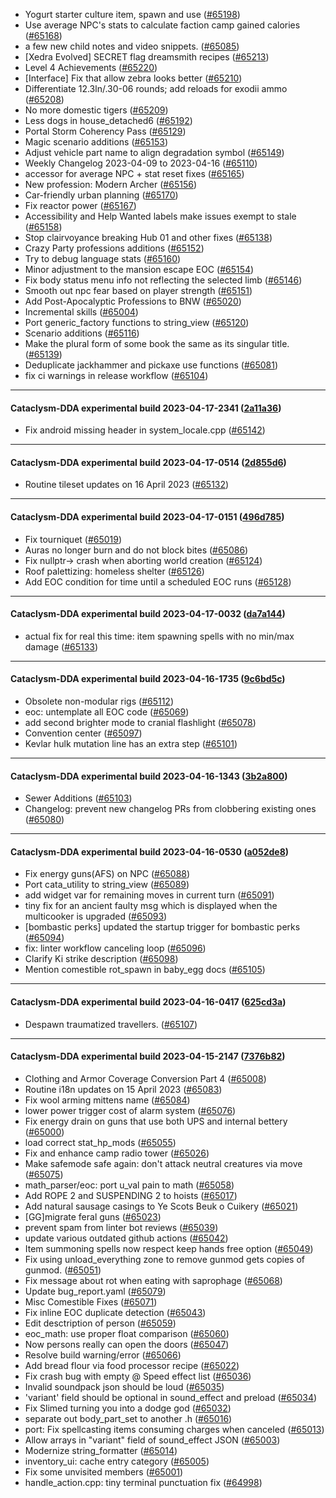 * Yogurt starter culture item, spawn and use ([#65198](https://github.com/CleverRaven/Cataclysm-DDA/pull/65198))
* Use average NPC's stats to calculate faction camp gained calories ([#65168](https://github.com/CleverRaven/Cataclysm-DDA/pull/65168))
* a few new child notes and video snippets. ([#65085](https://github.com/CleverRaven/Cataclysm-DDA/pull/65085))
* [Xedra Evolved] SECRET flag dreamsmith recipes ([#65213](https://github.com/CleverRaven/Cataclysm-DDA/pull/65213))
* Level 4 Achievements ([#65220](https://github.com/CleverRaven/Cataclysm-DDA/pull/65220))
* [Interface] Fix that allow zebra looks better ([#65210](https://github.com/CleverRaven/Cataclysm-DDA/pull/65210))
* Differentiate 12.3ln/.30-06 rounds; add reloads for exodii ammo ([#65208](https://github.com/CleverRaven/Cataclysm-DDA/pull/65208))
* No more domestic tigers ([#65209](https://github.com/CleverRaven/Cataclysm-DDA/pull/65209))
* Less dogs in house_detached6 ([#65192](https://github.com/CleverRaven/Cataclysm-DDA/pull/65192))
* Portal Storm Coherency Pass ([#65129](https://github.com/CleverRaven/Cataclysm-DDA/pull/65129))
* Magic scenario additions ([#65153](https://github.com/CleverRaven/Cataclysm-DDA/pull/65153))
* Adjust vehicle part name to align degradation symbol ([#65149](https://github.com/CleverRaven/Cataclysm-DDA/pull/65149))
* Weekly Changelog 2023-04-09 to 2023-04-16 ([#65110](https://github.com/CleverRaven/Cataclysm-DDA/pull/65110))
* accessor for average NPC + stat reset fixes ([#65165](https://github.com/CleverRaven/Cataclysm-DDA/pull/65165))
* New profession: Modern Archer ([#65156](https://github.com/CleverRaven/Cataclysm-DDA/pull/65156))
* Car-friendly urban planning ([#65170](https://github.com/CleverRaven/Cataclysm-DDA/pull/65170))
* Fix reactor power ([#65167](https://github.com/CleverRaven/Cataclysm-DDA/pull/65167))
* Accessibility and Help Wanted labels make issues exempt to stale ([#65158](https://github.com/CleverRaven/Cataclysm-DDA/pull/65158))
* Stop clairvoyance breaking Hub 01 and other fixes ([#65138](https://github.com/CleverRaven/Cataclysm-DDA/pull/65138))
* Crazy Party professions additions ([#65152](https://github.com/CleverRaven/Cataclysm-DDA/pull/65152))
* Try to debug language stats ([#65160](https://github.com/CleverRaven/Cataclysm-DDA/pull/65160))
* Minor adjustment to the mansion escape EOC ([#65154](https://github.com/CleverRaven/Cataclysm-DDA/pull/65154))
* Fix body status menu info not reflecting the selected limb ([#65146](https://github.com/CleverRaven/Cataclysm-DDA/pull/65146))
* Smooth out npc fear based on player strength ([#65151](https://github.com/CleverRaven/Cataclysm-DDA/pull/65151))
* Add Post-Apocalyptic Professions to BNW ([#65020](https://github.com/CleverRaven/Cataclysm-DDA/pull/65020))
* Incremental skills ([#65004](https://github.com/CleverRaven/Cataclysm-DDA/pull/65004))
* Port generic_factory functions to string_view ([#65120](https://github.com/CleverRaven/Cataclysm-DDA/pull/65120))
* Scenario additions ([#65116](https://github.com/CleverRaven/Cataclysm-DDA/pull/65116))
* Make the plural form of some book the same as its singular title. ([#65139](https://github.com/CleverRaven/Cataclysm-DDA/pull/65139))
* Deduplicate jackhammer and pickaxe use functions ([#65081](https://github.com/CleverRaven/Cataclysm-DDA/pull/65081))
* fix ci warnings in release workflow ([#65104](https://github.com/CleverRaven/Cataclysm-DDA/pull/65104))

---

#### Cataclysm-DDA experimental build 2023-04-17-2341 ([2a11a36](https://github.com/CleverRaven/Cataclysm-DDA/releases/tag/cdda-experimental-2023-04-17-2341))

* Fix android missing header in system_locale.cpp ([#65142](https://github.com/CleverRaven/Cataclysm-DDA/pull/65142))

---

#### Cataclysm-DDA experimental build 2023-04-17-0514 ([2d855d6](https://github.com/CleverRaven/Cataclysm-DDA/releases/tag/cdda-experimental-2023-04-17-0514))

* Routine tileset updates on 16 April 2023 ([#65132](https://github.com/CleverRaven/Cataclysm-DDA/pull/65132))

---

#### Cataclysm-DDA experimental build 2023-04-17-0151 ([496d785](https://github.com/CleverRaven/Cataclysm-DDA/releases/tag/cdda-experimental-2023-04-17-0151))

* Fix tourniquet ([#65019](https://github.com/CleverRaven/Cataclysm-DDA/pull/65019))
* Auras no longer burn and do not block bites ([#65086](https://github.com/CleverRaven/Cataclysm-DDA/pull/65086))
* Fix nullptr-> crash when aborting world creation ([#65124](https://github.com/CleverRaven/Cataclysm-DDA/pull/65124))
* Roof palettizing: homeless shelter ([#65126](https://github.com/CleverRaven/Cataclysm-DDA/pull/65126))
* Add EOC condition for time until a scheduled EOC runs ([#65128](https://github.com/CleverRaven/Cataclysm-DDA/pull/65128))

---

#### Cataclysm-DDA experimental build 2023-04-17-0032 ([da7a144](https://github.com/CleverRaven/Cataclysm-DDA/releases/tag/cdda-experimental-2023-04-17-0032))

* actual fix for real this time: item spawning spells with no min/max damage ([#65133](https://github.com/CleverRaven/Cataclysm-DDA/pull/65133))

---

#### Cataclysm-DDA experimental build 2023-04-16-1735 ([9c6bd5c](https://github.com/CleverRaven/Cataclysm-DDA/releases/tag/cdda-experimental-2023-04-16-1735))

* Obsolete non-modular rigs ([#65112](https://github.com/CleverRaven/Cataclysm-DDA/pull/65112))
* eoc: untemplate all EOC code ([#65069](https://github.com/CleverRaven/Cataclysm-DDA/pull/65069))
* add second brighter mode to cranial flashlight ([#65078](https://github.com/CleverRaven/Cataclysm-DDA/pull/65078))
* Convention center ([#65097](https://github.com/CleverRaven/Cataclysm-DDA/pull/65097))
* Kevlar hulk mutation line has an extra step ([#65101](https://github.com/CleverRaven/Cataclysm-DDA/pull/65101))

---

#### Cataclysm-DDA experimental build 2023-04-16-1343 ([3b2a800](https://github.com/CleverRaven/Cataclysm-DDA/releases/tag/cdda-experimental-2023-04-16-1343))

* Sewer Additions ([#65103](https://github.com/CleverRaven/Cataclysm-DDA/pull/65103))
* Changelog: prevent new changelog PRs from clobbering existing ones ([#65080](https://github.com/CleverRaven/Cataclysm-DDA/pull/65080))

---

#### Cataclysm-DDA experimental build 2023-04-16-0530 ([a052de8](https://github.com/CleverRaven/Cataclysm-DDA/releases/tag/cdda-experimental-2023-04-16-0530))

* Fix energy guns(AFS) on NPC ([#65088](https://github.com/CleverRaven/Cataclysm-DDA/pull/65088))
* Port cata_utility to string_view ([#65089](https://github.com/CleverRaven/Cataclysm-DDA/pull/65089))
* add widget var for remaining moves in current turn ([#65091](https://github.com/CleverRaven/Cataclysm-DDA/pull/65091))
* tiny fix for an ancient faulty msg which is displayed when the multicooker is upgraded ([#65093](https://github.com/CleverRaven/Cataclysm-DDA/pull/65093))
* [bombastic perks] updated the startup trigger for bombastic perks ([#65094](https://github.com/CleverRaven/Cataclysm-DDA/pull/65094))
* fix: linter workflow canceling loop ([#65096](https://github.com/CleverRaven/Cataclysm-DDA/pull/65096))
* Clarify Ki strike description ([#65098](https://github.com/CleverRaven/Cataclysm-DDA/pull/65098))
* Mention comestible rot_spawn in baby_egg docs ([#65105](https://github.com/CleverRaven/Cataclysm-DDA/pull/65105))

---

#### Cataclysm-DDA experimental build 2023-04-16-0417 ([625cd3a](https://github.com/CleverRaven/Cataclysm-DDA/releases/tag/cdda-experimental-2023-04-16-0417))

* Despawn traumatized travellers. ([#65107](https://github.com/CleverRaven/Cataclysm-DDA/pull/65107))

---

#### Cataclysm-DDA experimental build 2023-04-15-2147 ([7376b82](https://github.com/CleverRaven/Cataclysm-DDA/releases/tag/cdda-experimental-2023-04-15-2147))

* Clothing and Armor Coverage Conversion Part 4 ([#65008](https://github.com/CleverRaven/Cataclysm-DDA/pull/65008))
* Routine i18n updates on 15 April 2023 ([#65083](https://github.com/CleverRaven/Cataclysm-DDA/pull/65083))
* Fix wool arming mittens name ([#65084](https://github.com/CleverRaven/Cataclysm-DDA/pull/65084))
* lower power trigger cost of alarm system ([#65076](https://github.com/CleverRaven/Cataclysm-DDA/pull/65076))
* Fix energy drain on guns that use both UPS and internal bettery ([#65000](https://github.com/CleverRaven/Cataclysm-DDA/pull/65000))
* load correct stat_hp_mods ([#65055](https://github.com/CleverRaven/Cataclysm-DDA/pull/65055))
* Fix and enhance camp radio tower ([#65026](https://github.com/CleverRaven/Cataclysm-DDA/pull/65026))
* Make safemode safe again: don't attack neutral creatures via move ([#65075](https://github.com/CleverRaven/Cataclysm-DDA/pull/65075))
* math_parser/eoc: port u_val pain to math ([#65058](https://github.com/CleverRaven/Cataclysm-DDA/pull/65058))
* Add ROPE 2 and SUSPENDING 2 to hoists ([#65017](https://github.com/CleverRaven/Cataclysm-DDA/pull/65017))
* Add natural sausage casings to Ye Scots Beuk o Cuikery ([#65021](https://github.com/CleverRaven/Cataclysm-DDA/pull/65021))
* [GG]migrate feral guns ([#65023](https://github.com/CleverRaven/Cataclysm-DDA/pull/65023))
* prevent spam from linter bot reviews ([#65039](https://github.com/CleverRaven/Cataclysm-DDA/pull/65039))
* update various outdated github actions ([#65042](https://github.com/CleverRaven/Cataclysm-DDA/pull/65042))
* Item summoning spells now respect keep hands free option ([#65049](https://github.com/CleverRaven/Cataclysm-DDA/pull/65049))
* Fix using unload_everything zone to remove gunmod gets copies of gunmod. ([#65051](https://github.com/CleverRaven/Cataclysm-DDA/pull/65051))
* Fix message about rot when eating with saprophage  ([#65068](https://github.com/CleverRaven/Cataclysm-DDA/pull/65068))
* Update bug_report.yaml ([#65079](https://github.com/CleverRaven/Cataclysm-DDA/pull/65079))
* Misc Comestible Fixes ([#65071](https://github.com/CleverRaven/Cataclysm-DDA/pull/65071))
* Fix inline EOC duplicate detection ([#65043](https://github.com/CleverRaven/Cataclysm-DDA/pull/65043))
* Edit desctription of person ([#65059](https://github.com/CleverRaven/Cataclysm-DDA/pull/65059))
* eoc_math: use proper float comparison ([#65060](https://github.com/CleverRaven/Cataclysm-DDA/pull/65060))
* Now persons really can open the doors ([#65047](https://github.com/CleverRaven/Cataclysm-DDA/pull/65047))
* Resolve build warning/error ([#65066](https://github.com/CleverRaven/Cataclysm-DDA/pull/65066))
* Add bread flour via food processor recipe ([#65022](https://github.com/CleverRaven/Cataclysm-DDA/pull/65022))
* Fix crash bug with empty @ Speed effect list ([#65036](https://github.com/CleverRaven/Cataclysm-DDA/pull/65036))
* Invalid soundpack json should be loud ([#65035](https://github.com/CleverRaven/Cataclysm-DDA/pull/65035))
* 'variant' field should be optional in sound_effect and preload ([#65034](https://github.com/CleverRaven/Cataclysm-DDA/pull/65034))
* Fix Slimed turning you into a dodge god ([#65032](https://github.com/CleverRaven/Cataclysm-DDA/pull/65032))
* separate out body_part_set to another .h ([#65016](https://github.com/CleverRaven/Cataclysm-DDA/pull/65016))
* port: Fix spellcasting items consuming charges when canceled ([#65013](https://github.com/CleverRaven/Cataclysm-DDA/pull/65013))
* Allow arrays in "variant" field of sound_effect JSON ([#65003](https://github.com/CleverRaven/Cataclysm-DDA/pull/65003))
* Modernize string_formatter ([#65014](https://github.com/CleverRaven/Cataclysm-DDA/pull/65014))
* inventory_ui: cache entry category ([#65005](https://github.com/CleverRaven/Cataclysm-DDA/pull/65005))
* Fix some unvisited members ([#65001](https://github.com/CleverRaven/Cataclysm-DDA/pull/65001))
* handle_action.cpp: tiny terminal punctuation fix ([#64998](https://github.com/CleverRaven/Cataclysm-DDA/pull/64998))

